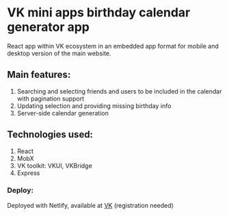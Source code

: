 # VK mini apps birthday calendar generator app

React app within VK ecosystem in an embedded app format for mobile and desktop version of the main website. 

## Main features:

1. Searching and selecting friends and users to be included in the calendar with pagination support
2. Updating selection and providing missing birthday info
3. Server-side calendar generation

## Technologies used: 

1. React
2. MobX
3. VK toolkit: VKUI, VKBridge
4. Express

### Deploy: 

Deployed with Netlify, available at [VK](https://vk.com/app51426746) (registration needed)
